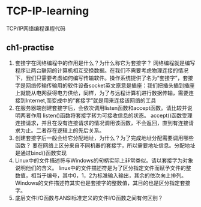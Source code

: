# TCP-IP-learning
TCP/IP网络编程课程代码

## ch1-practise
1. 套接字在网络编程中的作用是什么？为什么称它为套接字？
    网络编程就是编写程序让两台联网的计算机相互交换数据。在我们不需要考虑物理连接的情况下，我们只需要考虑如何编写传输软件。操作系统提供了名为“套接字”，套接字是网络传输传输用的软件设备socket英文原意是插座：我们把插头插到插座上就能从电网获得电力供给，同样，为了与远程计算机进行数据传输，需要连接到Internet,而变成中的“套接字”就是用来连接该网络的工具
2. 在服务器端创建套接字后，会依次调用listen函数和accept函数。请比较并说明两者作用
    listen()函数将套接字转为可接收信息的状态。
    accept()函数受理连接请求，并且在没有连接请求的情况调用该函数，不会返回，直到有连接请求为止。二者存在逻辑上的先后关系。
4. 创建套接字后一般会给它分配地址，为什么？为了完成地址分配需要调用哪些函数？
    要在网络上区分来自不同机器的套接字，所以需要地址信息。分配地址是通过bind()函数实现
5. Linux中的文件描述符与Windows的句柄实际上非常类似。请以套接字为对象说明他们的含义。
    linux中的文件描述符是为了区分指定文件而赋予文件的整数值，相当于编号，其中0，1，2为标准输入输出，其余的依次向上排列。
    Windows的文件描述符其实也是套接字的整数值，其目的也是区分指定套接字。
6. 底层文件I/O函数与ANSI标准定义的文件I/O函数之间有何区别？
    